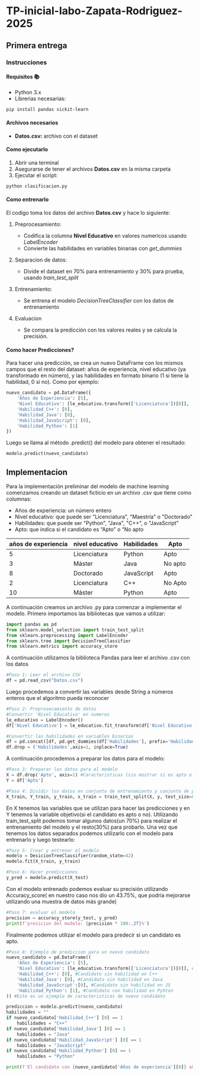 # TP-inicial-labo-Zapata-Rodriguez-2025

## Primera entrega

### Instrucciones

#### Requisitos 📚

- Python 3.x
- Librerias necesarias: 
```bash
pip install pandas sickit-learn
```
#### Archivos necesarios
- **Datos.csv:** archivo con el dataset

#### Como ejecutarlo

1. Abrir una terminal
2. Asegurarse de tener el archivos **Datos.csv** en la misma carpeta
3. Ejecutar el script: 

```bash
python clasificacion.py
```
#### Como entrenarlo

El codigo toma los datos del archivo **Datos.csv** y hace lo siguiente:

1. Preprocesamiento: 
    - Codifica la columna **Nivel Educativo** en valores numericos usando *LabelEncoder*
    - Convierte las habilidades en variables binarias con *get_dummies*

2. Separacion de datos:
    - Divide el dataset en 70% para entrenamiento y 30% para prueba, usando *train_test_split*
3. Entrenamiento:
    - Se entrena el modelo *DecisionTreeClassifier* con los datos de entrenamiento
4. Evaluacion
    - Se compara la predicción con los valores reales y se calcula la precisión.

#### Como hacer Predicciones?

Para hacer una predicción, se crea un nuevo DataFrame con los mismos campos que el resto del dataset: años de experiencia, nivel educativo (ya transformado en número), y las habilidades en formato binario (1 si tiene la habilidad, 0 si no).
Como por ejemplo:

```python
nuevo_candidato = pd.DataFrame({
    'Años de Experiencia': [5],
    'Nivel Educativo': [le_educativo.transform(['Licenciatura'])[0]],
    'Habilidad_C++': [0],
    'Habilidad_Java': [0],
    'Habilidad_JavaScript': [0],
    'Habilidad_Python': [1]
})
```

Luego se llama al método .predict() del modelo para obtener el resultado:

```python
modelo.predict(nuevo_candidato)
```

## Implementacion
Para la implementación preliminar del modelo de machine learning comenzamos creando un dataset ficticio en un archivo .csv que tiene  como columnas:

- Años de experiencia: un número entero
- Nivel educativo: que puede ser "Licenciatura", "Maestría" o "Doctorado"
- Habilidades: que puede ser  "Python", "Java", "C++", o "JavaScript"
- Apto: que indica si el candidato es “Apto” o “No apto

| años de experiencia | nivel educativo | Habilidades | Apto |
| ------------------- | -------------- | ------------ | ---- |
|5 | Licenciatura | Python | Apto |
|3 | Máster | Java | No apto | 
|8| Doctorado | JavaScript | Apto | 
|2| Licenciatura | C++ | No Apto| 
|10| Máster | Python | Apto | 

A continuación creamos un archivo .py para comenzar a implementar el modelo. Primero importamos las bibliotecas que vamos a utilizar: 

```python
import pandas as pd
from sklearn.model_selection import train_test_split
from sklearn.preprocessing import LabelEncoder
from sklearn.tree import DecisionTreeClassifier
from sklearn.metrics import accuracy_store
```

A continuación utilizamos la biblioteca Pandas para leer el archivo .csv con los datos

```python
#Paso 1: Leer el archivo CSV
df = pd.read_csv("Datos.csv")
```
Luego procedemos a  convertir las variables desde String a números enteros que el algoritmo pueda reconocer

```python
#Paso 2: Preprosecamiento de datos
#Convertir 'Nivel Educativo' en numeros
le_educativo = LabelEncoder()
df['Nivel Educativo'] = le_educativo.fit_transform(df['Nivel Educativo'])

#Convertir las habilidades en variables binarias
df = pd.concat([df, pd.get_dummies(df['Habilidades'], prefix='Habilidad')], axis=1)
df.drop = ('Habilidades',axis=1, inplace=True) 
```
A continuación procedemos a preparar los datos para el modelo: 
```python
#Paso 3: Preparar los datos para el modelo
X = df.drop('Apto', axis=1) #Caracteristicas (sin mostrar si es apto o no)
Y = df['Apto']

#Paso 4: Dividir los datos en conjunto de entrenamiento y conjunto de prueba
X_train, Y_train, y_train, x_train = train_test_split(X, y, test_size=0.3, random_state=42) #30% para la prueba
```

En X tenemos las variables que se utilizan para hacer las predicciones y en Y tenemos la variable objetivo(si el candidato es apto o no). Utilizando train_test_split podemos tomar algunos datos(un 70%) para realizar el entrenamiento del modelo y el resto(30%) para probarlo.
Una vez que tenemos los datos separados podemos utilizarlo con el modelo para entrenarlo y luego testearlo:

```python
#Paso 5: Crear y entrenar el modelo
modelo = DesicionTreeClassifier(random_state=42)
modelo.fit(X_train, y_train)

#Paso 6: Hacer predicciones
y_pred = modelo.predict(X_test)
```
Con el modelo entrenado podemos evaluar su precisión utilizando Accuracy_score( en nuestro caso nos dio un 43.75%, que podría mejorarse utilizando una muestra de datos más grande)

```python
#Paso 7: evaluar el modelo
precision = accuracy_store(y_test, y_pred)
print(f'presicion del modelo: {precision * 100:.2f}%')
```
Finalmente podemos utilizar el modelo para predecir si un candidato es apto. 

```python
#Paso 8: Ejemplo de prediccion para un nuevo candidato
nuevo_candidato = pd.DataFrame((
    'Años de Experiencia': [5],
    'Nivel Educativo': [le_educativo.transform(['Licenciatura'])[0]], #convertir el nivel educativo
    'Habilidad_C++': [0], #Candidato sin habilidad en C++
    'Habilidad_Java': [0], #Candidato sin habilidad en Java
    'Habilidad_JavaScript':[0], #Candidato sin habilidad en JS
    'Habilidad_Python': [1], #Candidato con habilidad en Pyhton
)) #Este es un ejemplo de caracteristicas de nuevo candidato

prediccion = modelo.predict(nuevo_candidato)
habilidades = ""
if nuevo_candidato['Habilidad_C++'] [0] == 1
    habilidades = "C++"
if nuevo_candidato['Habilidad_Java'] [0] == 1
    habilidades = "Java"
if nuevo_candidato['Habilidad_JavaScript'] [0] == 1
    habilidades = "JavaScript"
if nuevo_candidato['Habilidad_Python'] [0] == 1
    habilidades = "Python"

print(f'El candidato con {nuevo_candidato['Años de experiencia'][0]} años de experiencia y habilidad en {habilidades} es : {prediccion[0]}')
```